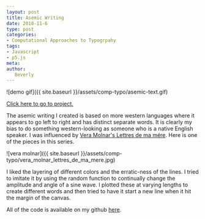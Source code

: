 ```yaml
---
layout: post
title: Asemic Writing
date: 2018-11-6
type: post
categories:
- Computational Approaches to Typogrpahy
tags:
- Javascript
- p5.js
meta:
author:
   Beverly
---
```


<!-- {{ site.baseurl }} -->

![demo gif]({{ site.baseurl }}/assets/comp-typo/asemic-text.gif)

[Click here to go to project.](https://itp.beverlychou.com/computational-approaches-to-typography/2_Asemic_Text/)

The asemic writing I created is based on more western languages where it appears to go left to right and has distinct separate words. It is clearly my bias to do something western-looking as someone who is a native English speaker. I was influenced by [Vera Molnar's Lettres de ma mére](http://dam.org/artists/phase-one/vera-molnar/artworks-bodies-of-work/lettres-de-ma-m-re). Here is one of the pieces in this series.

![vera molnar]({{ site.baseurl }}/assets/comp-typo/vera_molnar_lettres_de_ma_mere.jpg)

I liked the layering of different colors and the erratic-ness of the lines. I tried to imitate it by using the random function to continually change the amplitude and angle of a sine wave. I plotted these at varying lengths to create different words and then tried to have it start a new line when it hit the margin of the canvas.

All of the code is available on my github [here](https://github.com/bevchou/computational-approaches-to-typography/tree/master/2_Asemic_Text).
